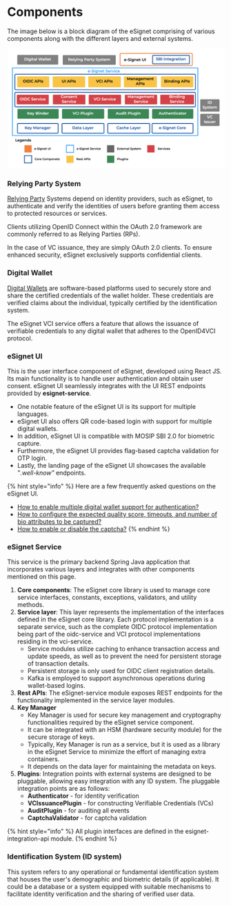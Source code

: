 # Components

The image below is a block diagram of the eSignet comprising of various components along with the different layers and external systems.

![](../../.gitbook/assets/component-diagram.png)

### Relying Party System

[Relying Party](../../glossary.md#relying-party) Systems depend on identity providers, such as eSignet, to authenticate and verify the identities of users before granting them access to protected resources or services.&#x20;

Clients utilizing OpenID Connect within the OAuth 2.0 framework are commonly referred to as Relying Parties (RPs).

In the case of VC issuance, they are simply OAuth 2.0 clients. To ensure enhanced security, eSignet exclusively supports confidential clients.

### Digital Wallet

[Digital Wallets](../../glossary.md#digital-id-wallet) are software-based platforms used to securely store and share the certified credentials of the wallet holder. These credentials are verified claims about the individual, typically certified by the identification system.

The eSignet VCI service offers a feature that allows the issuance of verifiable credentials to any digital wallet that adheres to the OpenID4VCI protocol.

### **eSignet UI**

This is the user interface component of eSignet, developed using React JS. Its main functionality is to handle user authentication and obtain user consent. eSignet UI seamlessly integrates with the UI REST endpoints provided by **esignet-service**.

* One notable feature of the eSignet UI is its support for multiple languages.
* eSignet UI also offers QR code-based login with support for multiple digital wallets.
* In addition, eSignet UI is compatible with MOSIP SBI 2.0 for biometric capture.
* Furthermore, the eSignet UI provides flag-based captcha validation for OTP login.
* Lastly, the landing page of the eSignet UI showcases the available "_.well-know"_ endpoints.

{% hint style="info" %}
Here are a few frequently asked questions on the eSignet UI.

* [How to enable multiple digital wallet support for authentication?](../../faq/#how-to-integrate-wallets-with-e-signet-to-provide-wallet-based-authentication)
* [How to configure the expected quality score, timeouts, and number of bio attributes to be captured?](../../faq/#how-to-configure-the-expected-quality-score-timeouts-and-number-of-biometric-attributes-to-be-captur)
* [How to enable or disable the captcha?](../../faq/#how-to-enable-or-disable-the-captcha-in-e-signet-ui)
{% endhint %}

### **eSignet Service**

This service is the primary backend Spring Java application that incorporates various layers and integrates with other components mentioned on this page.

1. **Core components**: The eSignet core library is used to manage core service interfaces, constants, exceptions, validators, and utility methods.
2. **Service layer**: This layer represents the implementation of the interfaces defined in the eSignet core library. Each protocol implementation is a separate service, such as the complete OIDC protocol implementation being part of the oidc-service and VCI protocol implementations residing in the vci-service.
   * Service modules utilize caching to enhance transaction access and update speeds, as well as to prevent the need for persistent storage of transaction details.
   * Persistent storage is only used for OIDC client registration details.
   * Kafka is employed to support asynchronous operations during wallet-based logins.
3. **Rest APIs**: The eSignet-service module exposes REST endpoints for the functionality implemented in the service layer modules.
4. **Key Manager**
   * Key Manager is used for secure key management and cryptography functionalities required by the eSignet service component.
   * It can be integrated with an HSM (hardware security module) for the secure storage of keys.
   * Typically, Key Manager is run as a service, but it is used as a library in the eSignet Service to minimize the effort of managing extra containers.
   * It depends on the data layer for maintaining the metadata on keys.
5. **Plugins**: Integration points with external systems are designed to be pluggable, allowing easy integration with any ID system. The pluggable integration points are as follows:
   * **Authenticator** - for identity verification
   * **VCIssuancePlugin** - for constructing Verifiable Credentials (VCs)
   * **AuditPlugin** - for auditing all events
   * **CaptchaValidator** - for captcha validation

{% hint style="info" %}
All plugin interfaces are defined in the esignet-integration-api module.
{% endhint %}

### **Identification System (ID system)**

This system refers to any operational or fundamental identification system that houses the user's demographic and biometric details (if applicable). It could be a database or a system equipped with suitable mechanisms to facilitate identity verification and the sharing of verified user data.
